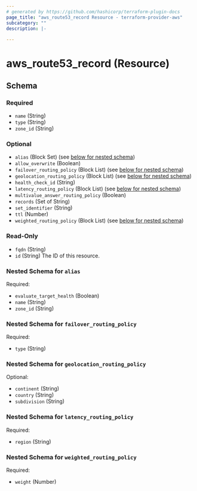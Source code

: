 ```yaml
---
# generated by https://github.com/hashicorp/terraform-plugin-docs
page_title: "aws_route53_record Resource - terraform-provider-aws"
subcategory: ""
description: |-
  
---
```


# aws_route53_record (Resource)





<!-- schema generated by tfplugindocs -->
## Schema

### Required

- `name` (String)
- `type` (String)
- `zone_id` (String)

### Optional

- `alias` (Block Set) (see [below for nested schema](#nestedblock--alias))
- `allow_overwrite` (Boolean)
- `failover_routing_policy` (Block List) (see [below for nested schema](#nestedblock--failover_routing_policy))
- `geolocation_routing_policy` (Block List) (see [below for nested schema](#nestedblock--geolocation_routing_policy))
- `health_check_id` (String)
- `latency_routing_policy` (Block List) (see [below for nested schema](#nestedblock--latency_routing_policy))
- `multivalue_answer_routing_policy` (Boolean)
- `records` (Set of String)
- `set_identifier` (String)
- `ttl` (Number)
- `weighted_routing_policy` (Block List) (see [below for nested schema](#nestedblock--weighted_routing_policy))

### Read-Only

- `fqdn` (String)
- `id` (String) The ID of this resource.

<a id="nestedblock--alias"></a>
### Nested Schema for `alias`

Required:

- `evaluate_target_health` (Boolean)
- `name` (String)
- `zone_id` (String)


<a id="nestedblock--failover_routing_policy"></a>
### Nested Schema for `failover_routing_policy`

Required:

- `type` (String)


<a id="nestedblock--geolocation_routing_policy"></a>
### Nested Schema for `geolocation_routing_policy`

Optional:

- `continent` (String)
- `country` (String)
- `subdivision` (String)


<a id="nestedblock--latency_routing_policy"></a>
### Nested Schema for `latency_routing_policy`

Required:

- `region` (String)


<a id="nestedblock--weighted_routing_policy"></a>
### Nested Schema for `weighted_routing_policy`

Required:

- `weight` (Number)

